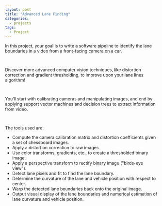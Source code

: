 ```yaml
---
layout: post
title: "Advanced Lane Finding"
categories:
  - projects
tags:
  - Project
---
```


In this project, your goal is to write a software pipeline to identify the lane boundaries in a video from a front-facing camera on a car.

<br/>

Discover more advanced computer vision techniques, like distortion correction and gradient thresholding, to improve upon your lane lines algorithm!

<br/>

You’ll start with calibrating cameras and manipulating images, and end by applying support vector machines and decision trees to extract information from video.

<br/>

The tools used are:

* Compute the camera calibration matrix and distortion coefficients given a set of chessboard images.
* Apply a distortion correction to raw images.
* Use color transforms, gradients, etc., to create a thresholded binary image.
* Apply a perspective transform to rectify binary image ("birds-eye view").
* Detect lane pixels and fit to find the lane boundary.
* Determine the curvature of the lane and vehicle position with respect to center.
* Warp the detected lane boundaries back onto the original image.
* Output visual display of the lane boundaries and numerical estimation of lane curvature and vehicle position.
